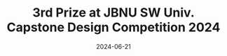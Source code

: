 ---
title: 3rd Prize at JBNU SW Univ. Capstone Design Competition 2024
summary: Jun. 2024
date: 2024-06-21
type: docs
math: false

url_pdf: awards/2024_캡스톤디자인_경진대회.pdf
---